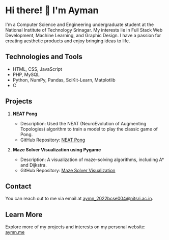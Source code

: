 # Hi there! 👋 I'm Ayman

I'm a Computer Science and Engineering undergraduate student at the National Institute of Technology Srinagar. My interests lie in Full Stack Web Development, Machine Learning, and Graphic Design. I have a passion for creating aesthetic products and enjoy bringing ideas to life.

## Technologies and Tools

- HTML, CSS, JavaScript
- PHP, MySQL
- Python, NumPy, Pandas, SciKit-Learn, Matplotlib
- C

## Projects

1. **NEAT Pong**
   - Description: Used the NEAT (NeuroEvolution of Augmenting Topologies) algorithm to train a model to play the classic game of Pong.
   - GitHub Repository: [NEAT Pong](https://github.com/Aym-n/NEAT-pong)

2. **Maze Solver Visualization using Pygame**
   - Description: A visualization of maze-solving algorithms, including A* and Dijkstra.
   - GitHub Repository: [Maze Solver Visualization](https://github.com/Aym-n/Maze-Solving-Algorithmn-Visualiztion)

## Contact

You can reach out to me via email at aymn_2022bcse004@nitsri.ac.in.

## Learn More

Explore more of my projects and interests on my personal website: [aymn.me](https://aymn.me)

